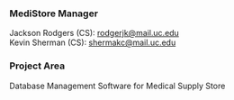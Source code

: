 ### MediStore Manager
Jackson Rodgers (CS): rodgerjk@mail.uc.edu  
Kevin Sherman (CS): shermakc@mail.uc.edu

### Project Area
Database Management Software for Medical Supply Store
